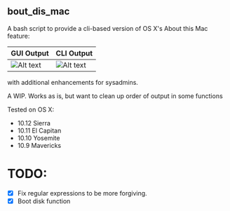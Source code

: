 ## bout_dis_mac

A bash script to provide a cli-based version of OS X's About this Mac feature: 

GUI Output   | CLI Output 
----------   | ----------
![Alt text](https://github.com/marshki/bout_dis_mac/blob/master/about_this.png "bout_dis_mac")   | ![Alt text](https://github.com/marshki/bout_dis_mac/blob/master/bout_dis_cli.png "bout_dis_cli")

with additional enhancements for sysadmins.

A WIP. Works as is, but want to clean up order of output in some functions

Tested on OS X: 

* 10.12 Sierra
* 10.11 El Capitan 
* 10.10 Yosemite 
* 10.9 Mavericks 

# TODO: 

-[x] Fix regular expressions to be more forgiving.  
-[x] Boot disk function 
